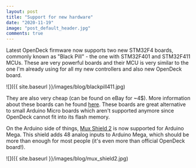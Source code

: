 ```yaml
---
layout: post
title: "Support for new hardware"
date: "2020-11-19"
image: "post_default_header.jpg"
comments: true
---
```


Latest OpenDeck firmware now supports two new STM32F4 boards, commonly known as "Black Pill" - the one with STM32F401 and STM32F411 MCUs. These are very powerful boards and their MCU is very similar to the one I'm already using for all my new controllers and also new OpenDeck board.

![]({{ site.baseurl }}/images/blog/blackpill411.jpg)

They are also very cheap (can be found on eBay for ~4$). More information about these boards can he found [here](https://stm32-base.org/boards/STM32F401CEU6-WeAct-Black-Pill-V3.0). These boards are great alternative to small Arduino Micro boards which aren't supported anymore since OpenDeck cannot fit into its flash memory.

On the Arduino side of things, [Mux Shield 2](http://mayhewlabs.com/products/mux-shield-2) is now supported for Arduino Mega. This shield adds 48 analog inputs to Arduino Mega, which should be more than enough for most people (it's even more than official OpenDeck board!).

![]({{ site.baseurl }}/images/blog/mux_shield2.jpg)
